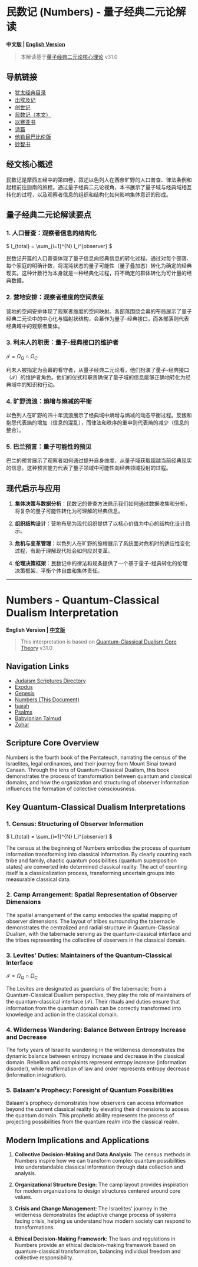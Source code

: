 # 民数记 (Numbers) - 量子经典二元论解读

**中文版 | [English Version](#numbers---quantum-classical-dualism-interpretation)**

> 本解读基于[量子经典二元论核心理论](../../core.md) v31.0

## 导航链接
- [犹太经典目录](README.md)
- [出埃及记](Exodus.md)
- [创世记](Genesis.md)
- [民数记（本文）](Numbers.md)
- [以赛亚书](Isaiah.md)
- [诗篇](Psalms.md)
- [他勒目巴比伦版](Babylonian_Talmud.md)
- [妙智书](Zohar.md)

## 经文核心概述

民数记是摩西五经中的第四卷，叙述以色列人在西奈旷野的人口普查、律法条例和起程前往迦南的旅程。通过量子经典二元论视角，本书展示了量子域与经典域相互转化的过程，以及观察者信息的组织和结构化如何影响集体意识的形成。

## 量子经典二元论解读要点

### 1. 人口普查：观察者信息的结构化

$`
I_{total} = \sum_{i=1}^{N} I_i^{observer}
`$

民数记开篇的人口普查体现了量子信息向经典信息的转化过程。通过对每个部落、每个家庭的明确计数，将混沌状态的量子可能性（量子叠加态）转化为确定的经典现实。这种计数行为本身就是一种经典化过程，将不确定的群体转化为可计量的经典数据。

### 2. 营地安排：观察者维度的空间表征

营地的空间安排体现了观察者维度的空间映射。各部落围绕会幕的布局展示了量子经典二元论中的中心化与辐射状结构，会幕作为量子-经典接口，而各部落则代表经典域中的观察者集体。

### 3. 利未人的职责：量子-经典接口的维护者

$`
\mathcal{I} = \Omega_Q \cap \Omega_C
`$

利未人被指定为会幕的看守者，从量子经典二元论看，他们扮演了量子-经典接口（$`\mathcal{I}`$）的维护者角色。他们的仪式和职责确保了量子域的信息能够正确地转化为经典域中的知识和行动。

### 4. 旷野流浪：熵增与熵减的平衡

以色列人在旷野的四十年流浪展示了经典域中熵增与熵减的动态平衡过程。反叛和抱怨代表熵的增加（信息的混乱），而律法和秩序的重申则代表熵的减少（信息的整合）。

### 5. 巴兰预言：量子可能性的预见

巴兰的预言展示了观察者如何通过提升自身维度，从量子域获取超越当前经典现实的信息。这种预言能力代表了量子领域中可能性向经典领域投射的过程。

## 现代启示与应用

1. **集体决策与数据分析**：民数记的普查方法启示我们如何通过数据收集和分析，将复杂的量子可能性转化为可理解的经典信息。

2. **组织结构设计**：营地布局为现代组织提供了以核心价值为中心的结构化设计启示。

3. **危机与变革管理**：以色列人在旷野的旅程展示了系统面对危机时的适应性变化过程，有助于理解现代社会如何应对变革。

4. **伦理决策框架**：民数记中的律法和规条提供了一个基于量子-经典转化的伦理决策框架，平衡个体自由和集体责任。

---

# Numbers - Quantum-Classical Dualism Interpretation

**English Version | [中文版](#民数记-numbers---量子经典二元论解读)**

> This interpretation is based on [Quantum-Classical Dualism Core Theory](../../core_en.md) v31.0

## Navigation Links
- [Judaism Scriptures Directory](README.md)
- [Exodus](Exodus.md)
- [Genesis](Genesis.md)
- [Numbers (This Document)](Numbers.md)
- [Isaiah](Isaiah.md)
- [Psalms](Psalms.md)
- [Babylonian Talmud](Babylonian_Talmud.md)
- [Zohar](Zohar.md)

## Scripture Core Overview

Numbers is the fourth book of the Pentateuch, narrating the census of the Israelites, legal ordinances, and their journey from Mount Sinai toward Canaan. Through the lens of Quantum-Classical Dualism, this book demonstrates the process of transformation between quantum and classical domains, and how the organization and structuring of observer information influences the formation of collective consciousness.

## Key Quantum-Classical Dualism Interpretations

### 1. Census: Structuring of Observer Information

$`
I_{total} = \sum_{i=1}^{N} I_i^{observer}
`$

The census at the beginning of Numbers embodies the process of quantum information transforming into classical information. By clearly counting each tribe and family, chaotic quantum possibilities (quantum superposition states) are converted into determined classical reality. The act of counting itself is a classicalization process, transforming uncertain groups into measurable classical data.

### 2. Camp Arrangement: Spatial Representation of Observer Dimensions

The spatial arrangement of the camp embodies the spatial mapping of observer dimensions. The layout of tribes surrounding the tabernacle demonstrates the centralized and radial structure in Quantum-Classical Dualism, with the tabernacle serving as the quantum-classical interface and the tribes representing the collective of observers in the classical domain.

### 3. Levites' Duties: Maintainers of the Quantum-Classical Interface

$`
\mathcal{I} = \Omega_Q \cap \Omega_C
`$

The Levites are designated as guardians of the tabernacle; from a Quantum-Classical Dualism perspective, they play the role of maintainers of the quantum-classical interface ($`\mathcal{I}`$). Their rituals and duties ensure that information from the quantum domain can be correctly transformed into knowledge and action in the classical domain.

### 4. Wilderness Wandering: Balance Between Entropy Increase and Decrease

The forty years of Israelite wandering in the wilderness demonstrates the dynamic balance between entropy increase and decrease in the classical domain. Rebellion and complaints represent entropy increase (information disorder), while reaffirmation of law and order represents entropy decrease (information integration).

### 5. Balaam's Prophecy: Foresight of Quantum Possibilities

Balaam's prophecy demonstrates how observers can access information beyond the current classical reality by elevating their dimensions to access the quantum domain. This prophetic ability represents the process of projecting possibilities from the quantum realm into the classical realm.

## Modern Implications and Applications

1. **Collective Decision-Making and Data Analysis**: The census methods in Numbers inspire how we can transform complex quantum possibilities into understandable classical information through data collection and analysis.

2. **Organizational Structure Design**: The camp layout provides inspiration for modern organizations to design structures centered around core values.

3. **Crisis and Change Management**: The Israelites' journey in the wilderness demonstrates the adaptive change process of systems facing crisis, helping us understand how modern society can respond to transformations.

4. **Ethical Decision-Making Framework**: The laws and regulations in Numbers provide an ethical decision-making framework based on quantum-classical transformation, balancing individual freedom and collective responsibility.